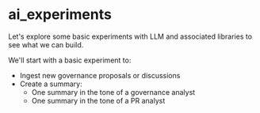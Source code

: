 # ai_experiments

Let's explore some basic experiments with LLM and associated libraries to see what we can build. 

We'll start with a basic experiment to:
- Ingest new governance proposals or discussions
- Create a summary:
  - One summary in the tone of a governance analyst
  - One summary in the tone of a PR analyst
